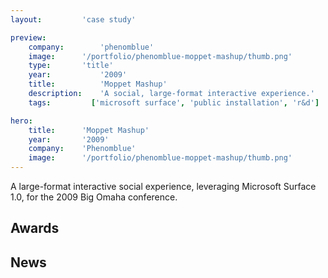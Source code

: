 ```yaml
---
layout:         'case study'

preview:
    company:        'phenomblue'
    image:      '/portfolio/phenomblue-moppet-mashup/thumb.png'
    type:       'title'
    year:           '2009'
    title:          'Moppet Mashup'
    description:    'A social, large-format interactive experience.'
    tags:         ['microsoft surface', 'public installation', 'r&d']

hero:
    title:      'Moppet Mashup'
    year:       '2009'
    company:    'Phenomblue'
    image:      '/portfolio/phenomblue-moppet-mashup/thumb.png'
---
```


<script setup>
    import YouTubeVideo from '../../components/YouTubeVideo.vue'
    import NewsList from '../../components/NewsList.vue'
    import AwardList from '../../components/AwardList.vue'
    import _ from 'lodash'
    import { data as pressData } from '../../press/press.data'
    import { data as awardsData } from '../../awards/awards.data'

    const press = _.filter(pressData, ['project', 'PhenomblueMoppetMashup'])
    const awards = _.filter(awardsData, ['project', 'PhenomblueMoppetMashup'])
</script>

A large-format interactive social experience, leveraging Microsoft Surface 1.0, for the 2009 Big Omaha conference.

<YouTubeVideo src="https://www.youtube.com/embed/FqURhpK_aCM"></YouTubeVideo>

## Awards
<AwardList :data="awards"></AwardList>

## News
<NewsList :data="press"></NewsList>
